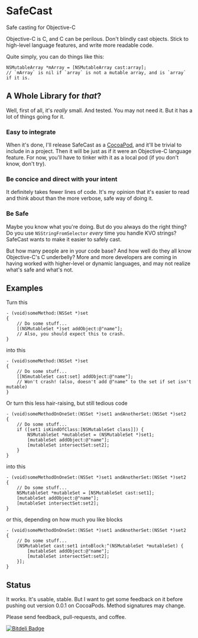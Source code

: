 # SafeCast

Safe casting for Objective-C

Objective-C is C, and C can be perilous. Don't blindly cast objects. Stick to high-level language features, and write more readable code.

Quite simply, you can do things like this:

```
NSMutableArray *mArray = [NSMutableArray cast:array];
// `mArray` is nil if `array` is not a mutable array, and is `array` if it is.
```

## A Whole Library for _that_?

Well, first of all, it's _really_ small. And tested. You may not need it. But it has a lot of things going for it.

### Easy to integrate 

When it's done, I'll release SafeCast as a [CocoaPod](http://guides.cocoapods.org/using/getting-started.html), and it'll be trivial to include in a project. Then it will be just as if it were an Objective-C language feature. For now, you'll have to tinker with it as a local pod (if you don't know, don't try).

### Be concice and direct with your intent

It definitely takes fewer lines of code. It's my opinion that it's easier to read and think about than the more verbose, safe way of doing it.

### Be Safe

Maybe you know what you're doing. But do you always do the right thing? Do you use `NSStringFromSelector` _every_ time you handle KVO strings? SafeCast wants to make it easier to safely cast.

But how many people are in your code base? And how well do they all know Objective-C's C underbelly? More and more developers are coming in having worked with higher-level or dynamic languages, and may not realize what's safe and what's not.

## Examples

Turn this

```
- (void)someMethod:(NSSet *)set
{
    // Do some stuff...
    [(NSMutableSet *)set addObject:@"name"];
    // Also, you should expect this to crash.
}
```

into this

```
- (void)someMethod:(NSSet *)set
{
    // Do some stuff...
    [[NSmutableSet cast:set] addObject:@"name"];
    // Won't crash! (also, doesn't add @"name" to the set if set isn't mutable)
}
```

Or turn this less hair-raising, but still tedious code

```
- (void)someMethodOnOneSet:(NSSet *)set1 andAnotherSet:(NSSet *)set2
{
    // Do some stuff...
    if ([set1 isKindOfClass:[NSMutableSet class]]) {
        NSMutableSet *mutableSet = (NSMutableSet *)set1;
        [mutableSet addObject:@"name"];
        [mutableSet intersectSet:set2];
    }
}
```

into this

```
- (void)someMethodOnOneSet:(NSSet *)set1 andAnotherSet:(NSSet *)set2
{
    // Do some stuff...
    NSMutableSet *mutableSet = [NSMutableSet cast:set1];
    [mutableSet addObject:@"name"];
    [mutableSet intersectSet:set2];
}
```

or this, depending on how much you like blocks

```
- (void)someMethodOnOneSet:(NSSet *)set1 andAnotherSet:(NSSet *)set2
{
    // Do some stuff...
    [NSMutableSet cast:set1 intoBlock:^(NSMutableSet *mutableSet) {
        [mutableSet addObject:@"name"];
        [mutableSet intersectSet:set2];
    }];
}
```

## Status

It works. It's usable, stable. But I want to get some feedback on it before pushing out version 0.0.1 on CocoaPods. Method signatures may change. 

Please send feedback, pull-requests, and coffee.

[![Bitdeli Badge](https://d2weczhvl823v0.cloudfront.net/fcanas/safecast/trend.png)](https://bitdeli.com/free "Bitdeli Badge")

